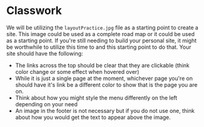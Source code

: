 # Classwork

We will be utilizing the `layoutPractice.jpg` file as a starting point to create a site. This image could be used as a complete road map or it could be used as a starting point. If you're still needing to build your personal site, it might be worthwhile to utilize this time to and this starting point to do that. Your site should have the following:

- The links across the top should be clear that they are clickable (think color change or some effect when hovered over)
- While it is just a single page at the moment, whichever page you're on should have it's link be a different color to show that is the page you are on.
- Think about how you might style the menu differently on the left depending on your need
- An image in the footer is not necessary but if you do not use one, think about how you would get the text to appear above the image.
